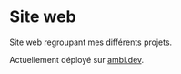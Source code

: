 # Site web

Site web regroupant mes différents projets.

Actuellement déployé sur [ambi.dev](https://ambi.dev).
